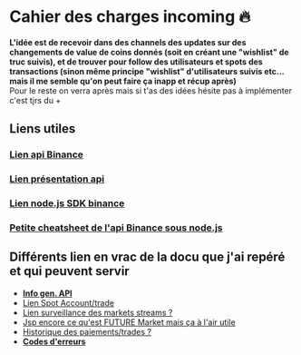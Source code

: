 # Cahier des charges incoming 🔥

**L'idée est de recevoir dans des channels des updates sur des changements de value de coins donnés (soit en créant une "wishlist" de truc suivis), et de trouver pour follow des utilisateurs et spots des transactions (sinon même principe "wishlist" d'utilisateurs suivis etc... mais il me semble qu'on peut faire ça inapp et récup après)**  
Pour le reste on verra après mais si t'as des idées hésite pas à implémenter c'est tjrs du +

## Liens utiles 

### [Lien api Binance](https://binance-docs.github.io/apidocs/spot/en/)

### [Lien présentation api](https://www.binance.com/en/binance-api)

### [Lien node.js SDK binance](https://www.npmjs.com/package/binance)

### [Petite cheatsheet de l'api Binance sous node.js](https://www.tabnine.com/code/javascript/modules/binance-api-node)

## Différents lien en vrac de la docu que j'ai repéré et qui peuvent servir

- [**Info gen. API**](https://binance-docs.github.io/apidocs/spot/en/#general-info)  
- [Lien Spot Account/trade](https://binance-docs.github.io/apidocs/spot/en/#spot-account-trade)  
- [Lien surveillance des markets streams ?](https://binance-docs.github.io/apidocs/spot/en/#websocket-market-streams)  
- [Jsp encore ce qu'est FUTURE Market mais ça à l'air utile](https://binance-docs.github.io/apidocs/spot/en/#futures)  
- [Historique des paiements/trades ?](https://binance-docs.github.io/apidocs/spot/en/#pay-endpoints)  
- [**Codes d'erreurs**](https://binance-docs.github.io/apidocs/spot/en/#error-codes)  
